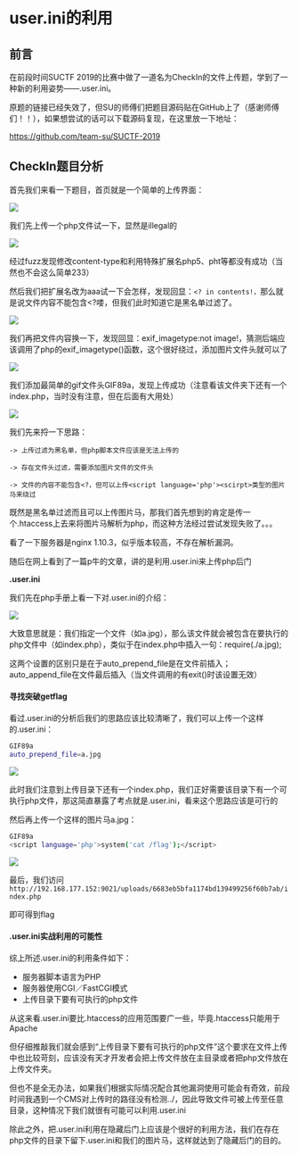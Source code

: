# user.ini的利用

## 前言

在前段时间SUCTF 2019的比赛中做了一道名为CheckIn的文件上传题，学到了一种新的利用姿势——.user.ini。

原题的链接已经失效了，但SU的师傅们把题目源码贴在GitHub上了（感谢师傅们！！），如果想尝试的话可以下载源码复现，在这里放一下地址：

https://github.com/team-su/SUCTF-2019

## CheckIn题目分析

首先我们来看一下题目，首页就是一个简单的上传界面：

![](images/security_wiki/15906409413059.png)


我们先上传一个php文件试一下，显然是illegal的

![](images/security_wiki/15906409586298.png)


经过fuzz发现修改content-type和利用特殊扩展名php5、pht等都没有成功（当然也不会这么简单233）

然后我们把扩展名改为aaa试一下会怎样，发现回显：`<? in contents!，`那么就是说文件内容不能包含<?喽，但我们此时知道它是黑名单过滤了。

![](images/security_wiki/15906409830767.png)


我们再把文件内容换一下，发现回显：exif_imagetype:not image!，猜测后端应该调用了php的exif_imagetype()函数，这个很好绕过，添加图片文件头就可以了

![](images/security_wiki/15906409898301.png)


我们添加最简单的gif文件头GIF89a，发现上传成功（注意看该文件夹下还有一个index.php，当时没有注意，但在后面有大用处）

![](images/security_wiki/15906410006178.png)


我们先来捋一下思路：


```
-> 上传过滤为黑名单，但php脚本文件应该是无法上传的

-> 存在文件头过滤，需要添加图片文件的文件头

-> 文件的内容不能包含<?，但可以上传<script language='php'><scirpt>类型的图片马来绕过
```

既然是黑名单过滤而且可以上传图片马，那我们首先想到的肯定是传一个.htaccess上去来将图片马解析为php，而这种方法经过尝试发现失败了。。。

看了一下服务器是nginx 1.10.3，似乎版本较高，不存在解析漏洞。

随后在网上看到了一篇p牛的文章，讲的是利用.user.ini来上传php后门

**.user.ini**

我们先在php手册上看一下对.user.ini的介绍：

![](images/security_wiki/15906410182336.png)


大致意思就是：我们指定一个文件（如a.jpg），那么该文件就会被包含在要执行的php文件中（如index.php），类似于在index.php中插入一句：require(./a.jpg);

这两个设置的区别只是在于auto_prepend_file是在文件前插入；auto_append_file在文件最后插入（当文件调用的有exit()时该设置无效）

#### 寻找突破getflag

看过.user.ini的分析后我们的思路应该比较清晰了，我们可以上传一个这样的.user.ini：


```bash
GIF89a
auto_prepend_file=a.jpg
```

![](images/security_wiki/15906410366883.png)


此时我们注意到上传目录下还有一个index.php，我们正好需要该目录下有一个可执行php文件，那这简直暴露了考点就是.user.ini，看来这个思路应该是可行的

然后再上传一个这样的图片马a.jpg：


```bash
GIF89a
<script language='php'>system('cat /flag');</script>
```

![](images/security_wiki/15906410495693.png)


最后，我们访问`http://192.168.177.152:9021/uploads/6683eb5bfa1174bd139499256f60b7ab/index.php`

即可得到flag

#### .user.ini实战利用的可能性

综上所述.user.ini的利用条件如下：

* 服务器脚本语言为PHP
* 服务器使用CGI／FastCGI模式
* 上传目录下要有可执行的php文件

从这来看.user.ini要比.htaccess的应用范围要广一些，毕竟.htaccess只能用于Apache

但仔细推敲我们就会感到“上传目录下要有可执行的php文件”这个要求在文件上传中也比较苛刻，应该没有天才开发者会把上传文件放在主目录或者把php文件放在上传文件夹。

但也不是全无办法，如果我们根据实际情况配合其他漏洞使用可能会有奇效，前段时间我遇到一个CMS对上传时的路径没有检测../，因此导致文件可被上传至任意目录，这种情况下我们就很有可能可以利用.user.ini

除此之外，把.user.ini利用在隐藏后门上应该是个很好的利用方法，我们在存在php文件的目录下留下.user.ini和我们的图片马，这样就达到了隐藏后门的目的。